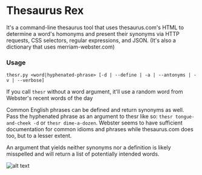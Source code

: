 # Thesaurus Rex
It's a command-line thesaurus tool that uses thesaurus.com's HTML to determine a word's homonyms and present their synonyms via HTTP requests, CSS selectors, regular expressions, and JSON. (It's also a dictionary that uses merriam-webster.com)

### Usage

`thesr.py <word|hyphenated-phrase> [-d | --define | -a | --antonyms | -v | --verbose]`

If you call `thesr` without a word argument, it'll use a random word from Webster's recent words of the day

Common English phrases can be defined and return synonyms as well. Pass the hyphenated phrase as an argument to thesr like so: `thesr tongue-and-cheek -d` or `thesr dime-a-dozen`. Webster seems to have sufficient documentation for common idioms and phrases while thesaurus.com does too, but to a lesser extent. 

An argument that yields neither synonyms nor a definition is likely misspelled and will return a list of potentially intended words.

![alt text](https://github.com/treatmesubj/Thesaurus_Rex/blob/master/thesr_demo.png)
